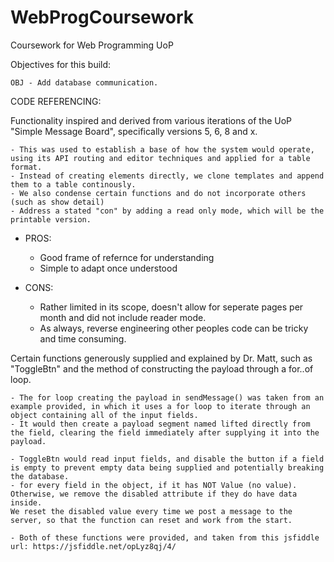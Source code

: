 # WebProgCoursework
Coursework for Web Programming UoP

Objectives for this build:

    OBJ - Add database communication.


CODE REFERENCING: 

Functionality inspired and derived from various iterations of the UoP "Simple Message Board", specifically versions 5, 6, 8 and x. 

    - This was used to establish a base of how the system would operate, using its API routing and editor techniques and applied for a table format. 
    - Instead of creating elements directly, we clone templates and append them to a table continously. 
    - We also condense certain functions and do not incorporate others (such as show detail)
    - Address a stated "con" by adding a read only mode, which will be the printable version.

- PROS:
    - Good frame of refernce for understanding 
    - Simple to adapt once understood

- CONS: 
    - Rather limited in its scope, doesn't allow for seperate pages per month and did not include reader mode.
    - As always, reverse engineering other peoples code can be tricky and time consuming.  
    
Certain functions generously supplied and explained by Dr. Matt, such as "ToggleBtn" and the method of constructing the payload through a for..of loop. 

    - The for loop creating the payload in sendMessage() was taken from an example provided, in which it uses a for loop to iterate through an object containing all of the input fields. 
    - It would then create a payload segment named lifted directly from the field, clearing the field immediately after supplying it into the payload. 

    - ToggleBtn would read input fields, and disable the button if a field is empty to prevent empty data being supplied and potentially breaking the database. 
    - for every field in the object, if it has NOT Value (no value). Otherwise, we remove the disabled attribute if they do have data inside. 
    We reset the disabled value every time we post a message to the server, so that the function can reset and work from the start. 

    - Both of these functions were provided, and taken from this jsfiddle url: https://jsfiddle.net/opLyz8qj/4/ 